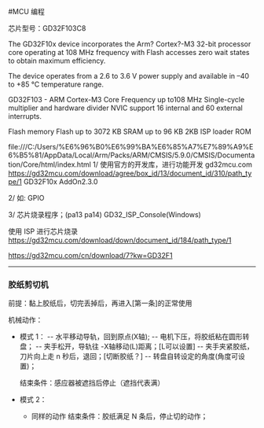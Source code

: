 #MCU 编程 

芯片型号：GD32F103C8

The GD32F10x device incorporates the Arm? Cortex?-M3 32-bit processor core operating at 108 MHz frequency with Flash accesses zero wait states to obtain maximum efficiency.

The device operates from a 2.6 to 3.6 V power supply and available in –40 to +85 °C temperature range. 

GD32F103 - ARM Cortex-M3 Core
  Frequency up to108 MHz
  Single-cycle multiplier and hardware divider
  NVIC support 16 internal and 60 external interrupts.
  
Flash memory
  Flash up to 3072 KB
  SRAM up to 96 KB
  2KB ISP loader ROM

file:///C:/Users/%E6%96%B0%E6%99%BA%E6%85%A7%E7%89%A9%E6%B5%81/AppData/Local/Arm/Packs/ARM/CMSIS/5.9.0/CMSIS/Documentation/Core/html/index.html
1/ 使用官方的开发库，进行功能开发
gd32mcu.com 
https://gd32mcu.com/download/agree/box_id/13/document_id/310/path_type/1
GD32F10x AddOn2.3.0

2/ 如: GPIO



3/ 芯片烧录程序；(pa13 pa14)
GD32_ISP_Console(Windows)

使用 ISP 进行芯片烧录
https://gd32mcu.com/download/down/document_id/184/path_type/1 

https://gd32mcu.com/cn/download/7?kw=GD32F1


----

### 胶纸剪切机


前提：黏上胶纸后，切完丢掉后，再进入[第一条]的正常使用


机械动作：

  - 模式 1：
	-- 水平移动导轨，回到原点(X轴);
	-- 电机下压，将胶纸粘在圆形转盘；
	-- 夹手松开，导轨往 -X轴移动(L)距离；[L可以设置]
	-- 夹手夹紧胶纸，刀片向上走 n 秒后，退回；[切断胶纸？]
	-- 转盘自转设定的角度(角度可设置)；
	
	结束条件：感应器被遮挡后停止（遮挡代表满）
	
	
 - 模式 2：
	- 同样的动作
	结束条件：胶纸满足 N 条后，停止切的动作；